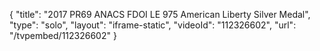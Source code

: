 {
    "title": "2017 PR69 ANACS FDOI LE 975 American Liberty Silver Medal",
    "type": "solo",
    "layout": "iframe-static",
    "videoId": "112326602",
    "url": "\/tvpembed\/112326602"
}
